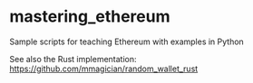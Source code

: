 # mastering_ethereum
Sample scripts for teaching Ethereum with examples in Python

See also the Rust implementation: https://github.com/mmagician/random_wallet_rust
